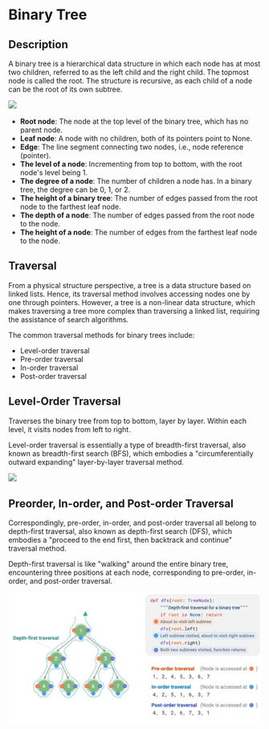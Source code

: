 # Binary Tree

## Description

A binary tree is a hierarchical data structure in which each node has at most two children, referred to as the left child and the right child. The topmost node is called the root. The structure is recursive, as each child of a node can be the root of its own subtree.

<img src="overview.jpg" style="width:5.5in" />

- **Root node**: The node at the top level of the binary tree, which has no parent node.
- **Leaf node**: A node with no children, both of its pointers point to None.
- **Edge**: The line segment connecting two nodes, i.e., node reference (pointer).
- **The level of a node**: Incrementing from top to bottom, with the root node's level being 1.
- **The degree of a node**: The number of children a node has. In a binary tree, the degree can be 0, 1, or 2.
- **The height of a binary tree**: The number of edges passed from the root node to the farthest leaf node.
- **The depth of a node**: The number of edges passed from the root node to the node.
- **The height of a node**: The number of edges from the farthest leaf node to the node.

## Traversal

From a physical structure perspective, a tree is a data structure based on linked lists. Hence, its traversal method involves accessing nodes one by one through pointers. However, a tree is a non-linear data structure, which makes traversing a tree more complex than traversing a linked list, requiring the assistance of search algorithms.

The common traversal methods for binary trees include:

- Level-order traversal
- Pre-order traversal
- In-order traversal
- Post-order traversal

## Level-Order Traversal

Traverses the binary tree from top to bottom, layer by layer. Within each level, it visits nodes from left to right.

Level-order traversal is essentially a type of breadth-first traversal, also known as breadth-first search (BFS), which embodies a "circumferentially outward expanding" layer-by-layer traversal method.

<img src="breadth_first_traversal.png" style="width:5.5in" />

## Preorder, In-order, and Post-order Traversal

Correspondingly, pre-order, in-order, and post-order traversal all belong to depth-first traversal, also known as depth-first search (DFS), which embodies a "proceed to the end first, then backtrack and continue" traversal method.

Depth-first traversal is like "walking" around the entire binary tree, encountering three positions at each node, corresponding to pre-order, in-order, and post-order traversal.

![](binary_tree/depth_first_traversal.png)
